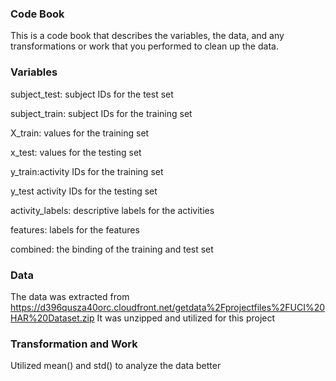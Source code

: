 ### Code Book
This is a code book that describes the variables, the data, and any transformations or work that you performed to clean up the data.

### Variables
subject_test: subject IDs for the test set

subject_train: subject IDs for the training set

X_train: values for the training set

x_test: values for the testing set

y_train:activity IDs for the training set

y_test activity IDs for the testing set

activity_labels: descriptive labels for the activities

features: labels for the features 

combined: the binding of the training and test set

### Data
The data was extracted from https://d396qusza40orc.cloudfront.net/getdata%2Fprojectfiles%2FUCI%20HAR%20Dataset.zip
It was unzipped and utilized for this project

### Transformation and Work
Utilized mean() and std() to analyze the data better
